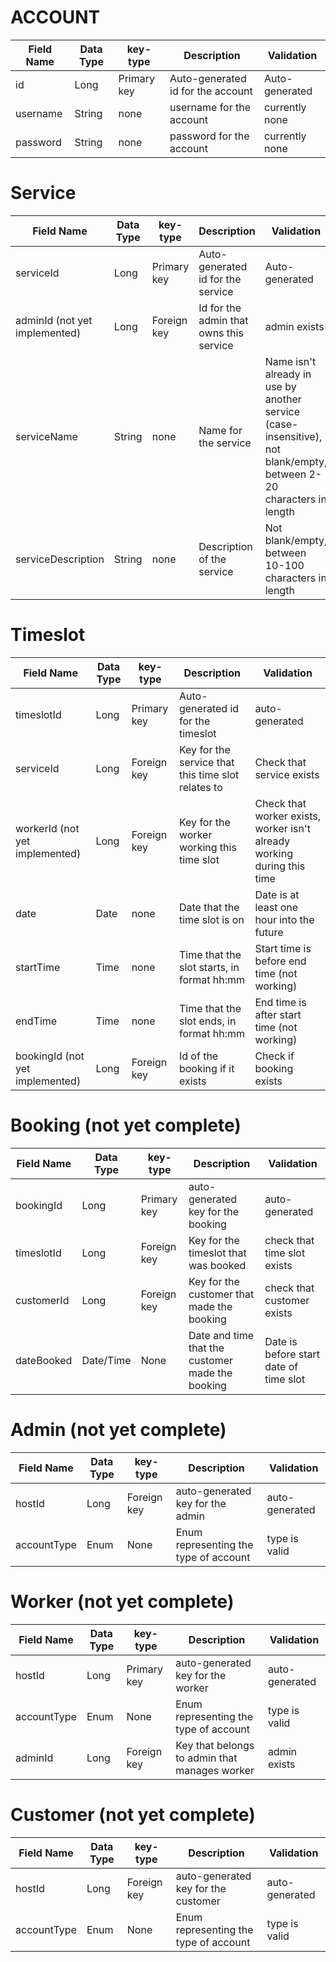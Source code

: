 

# ACCOUNT
Field Name|Data Type|key-type|Description|Validation
---|---|---|---|---
id|Long|Primary key|Auto-generated id for the account|Auto-generated
username|String|none|username for the account|currently none
password|String|none|password for the account|currently none

# Service
Field Name|Data Type|key-type|Description|Validation
---|---|---|---|---
serviceId|Long|Primary key|Auto-generated id for the service|Auto-generated
adminId (not yet implemented)|Long|Foreign key|Id for the admin that owns this service|admin exists
serviceName|String|none|Name for the service|Name isn't already in use by another service (case-insensitive), not blank/empty, between 2-20 characters in length
serviceDescription|String|none|Description of the service|Not blank/empty, between 10-100 characters in length

# Timeslot 
Field Name|Data Type|key-type|Description|Validation
---|---|---|---|---
timeslotId|Long|Primary key|Auto-generated id for the timeslot|auto-generated
serviceId|Long|Foreign key|Key for the service that this time slot relates to|Check that service exists
workerId (not yet implemented)|Long|Foreign key|Key for the worker working this time slot|Check that worker exists, worker isn't already working during this time
date|Date|none|Date that the time slot is on|Date is at least one hour into the future
startTime|Time|none|Time that the slot starts, in format hh:mm|Start time is before end time (not working)
endTime|Time|none|Time that the slot ends, in format hh:mm|End time is after start time (not working)
bookingId (not yet implemented)|Long|Foreign key|Id of the booking if it exists|Check if booking exists

# Booking (not yet complete)
Field Name|Data Type|key-type|Description|Validation
---|---|---|---|---
bookingId|Long|Primary key|auto-generated key for the booking|auto-generated
timeslotId|Long|Foreign key|Key for the timeslot that was booked|check that time slot exists
customerId|Long|Foreign key|Key for the customer that made the booking|check that customer exists
dateBooked|Date/Time|None|Date and time that the customer made the booking|Date is before start date of time slot

# Admin (not yet complete)
Field Name|Data Type|key-type|Description|Validation
---|---|---|---|---
hostId|Long|Foreign key|auto-generated key for the admin|auto-generated
accountType|Enum|None|Enum representing the type of account|type is valid

# Worker (not yet complete)
Field Name|Data Type|key-type|Description|Validation
---|---|---|---|---
hostId|Long|Primary key|auto-generated key for the worker|auto-generated
accountType|Enum|None|Enum representing the type of account|type is valid
adminId|Long|Foreign key|Key that belongs to admin that manages worker|admin exists

# Customer (not yet complete)
Field Name|Data Type|key-type|Description|Validation
---|---|---|---|---
hostId|Long|Foreign key|auto-generated key for the customer|auto-generated
accountType|Enum|None|Enum representing the type of account|type is valid





